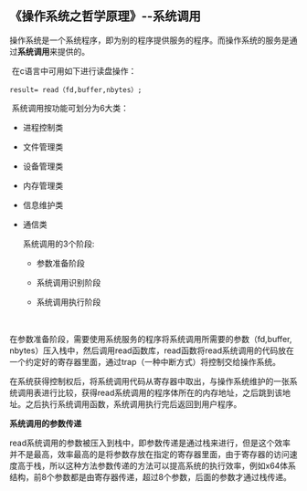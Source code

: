 ## 《操作系统之哲学原理》--系统调用

​	操作系统是一个系统程序，即为别的程序提供服务的程序。而操作系统的服务是通过**系统调用**来提供的。

​	在c语言中可用如下进行读盘操作：

`result= read（fd,buffer,nbytes）;`

​	系统调用按功能可划分为6大类：

- 进程控制类

- 文件管理类

- 设备管理类

- 内存管理类

- 信息维护类

- 通信类

   系统调用的3个阶段:

  - 参数准备阶段

  - 系统调用识别阶段

  - 系统调用执行阶段

    ​

​	在参数准备阶段，需要使用系统服务的程序将系统调用所需要的参数（fd,buffer, nbytes）压入栈中，然后调用read函数库，read函数将read系统调用的代码放在一个约定好的寄存器里面，通过trap（一种中断方式）将控制交给操作系统。	

​	在系统获得控制权后，将系统调用代码从寄存器中取出，与操作系统维护的一张系统调用表进行比较，获得read系统调用的程序体所在的内存地址，之后跳到该地址。之后执行系统调用函数，系统调用执行完后返回到用户程序。

**系统调用的参数传递**

​	read系统调用的参数被压入到栈中，即参数传递是通过栈来进行，但是这个效率并不是最高，效率最高的是将参数存放在指定的寄存器里面，由于寄存器的访问速度高于栈，所以这种方法参数传递的方法可以提高系统的执行效率，例如x64体系结构，前8个参数都是由寄存器传递，超过8个参数，后面的参数才通过栈传递。	